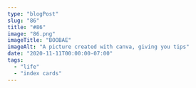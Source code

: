 ```yaml
---
type: "blogPost"
slug: "86"
title: "#86"
image: "86.png"
imageTitle: "BOOBAE"
imageAlt: "A picture created with canva, giving you tips"
date: "2020-11-11T00:00:00-07:00"
tags:
  - "life"
  - "index cards"
---
```

